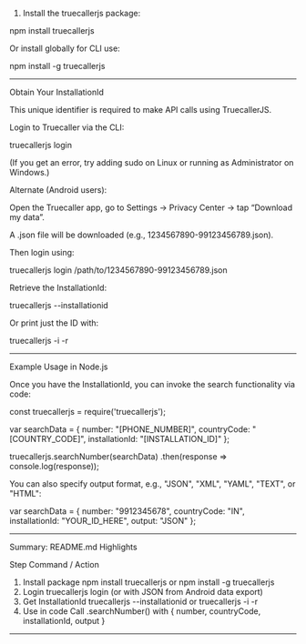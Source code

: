 1. Install the truecallerjs package:

npm install truecallerjs

Or install globally for CLI use:

npm install -g truecallerjs






---

Obtain Your InstallationId

This unique identifier is required to make API calls using TruecallerJS.

Login to Truecaller via the CLI:

truecallerjs login

(If you get an error, try adding sudo on Linux or running as Administrator on Windows.)


Alternate (Android users):

Open the Truecaller app, go to Settings → Privacy Center → tap “Download my data”.

A .json file will be downloaded (e.g., 1234567890-99123456789.json).

Then login using:

truecallerjs login /path/to/1234567890-99123456789.json




Retrieve the InstallationId:

truecallerjs --installationid

Or print just the ID with:

truecallerjs -i -r





---

Example Usage in Node.js

Once you have the InstallationId, you can invoke the search functionality via code:

const truecallerjs = require('truecallerjs');

var searchData = {
  number: "[PHONE_NUMBER]",
  countryCode: "[COUNTRY_CODE]",
  installationId: "[INSTALLATION_ID]"
};

truecallerjs.searchNumber(searchData)
  .then(response => console.log(response));



You can also specify output format, e.g., "JSON", "XML", "YAML", "TEXT", or "HTML":

var searchData = {
  number: "9912345678",
  countryCode: "IN",
  installationId: "YOUR_ID_HERE",
  output: "JSON"
};




---

Summary: README.md Highlights

Step	Command / Action

1. Install package	npm install truecallerjs or npm install -g truecallerjs
2. Login	truecallerjs login (or with JSON from Android data export)
3. Get InstallationId	truecallerjs --installationid or truecallerjs -i -r
4. Use in code	Call .searchNumber() with { number, countryCode, installationId, output }



---